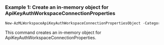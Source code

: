 ### Example 1: Create an in-memory object for ApiKeyAuthWorkspaceConnectionProperties
```powershell
New-AzMLWorkspaceApiKeyAuthWorkspaceConnectionPropertiesObject -Category <ConnectionCategory> -CredentialsKey <String> -IsSharedToAll <Boolean> -Metadata <IWorkspaceConnectionPropertiesV2Metadata> -Target <String>
```

This command creates an in-memory object for ApiKeyAuthWorkspaceConnectionProperties.
